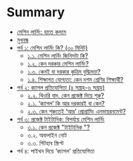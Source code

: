 # Summary

* [মেশিন লার্নিং: হাতে কলমে](README.md)
* [মুখবন্ধ](intro.md)
* [পর্ব ১: মেশিন লার্নিং কি? \(৩০ মিনিট\)](introduction/README.md)
  * [১.১. মেশিন লার্নিং জিনিসটা কি?](introduction/what-is-ml.md)
  * [১.২. কেন দরকার মেশিন লার্নিং?](introduction/why-needed.md)
  * [১.৩. কেনই বা দরকার কৃত্রিম বুদ্ধিমত্তা?](introduction/why-ai.md)
  * [১.৪. শিক্ষাগত যোগ্যতা: কেন দশম শ্রেণির শিক্ষার্থী?](introduction/pre-requisite.md)
* [পর্ব ২: ক্যাগল প্রতিযোগিতা \(৪ সপ্তাহ-৬ সপ্তাহ\)](kaggle/README.md)
  * [২.২. থিওরি বাদ, কেন প্রজেক্ট দিয়ে শুরু?](kaggle/project.md)
  * [২.১. ‘ক্যাগল’ কি আর দরকারই বা কেন?](kaggle/why-kaggle.md)
  * [২.৩. কেন শুরুতেই ‘আর’ প্রোগ্রামিং এনভায়রনমেন্ট?](.md)
* [পর্ব ৩: প্রজেক্ট টাইটানিক: বিপর্যয়ে মেশিন লার্নিং](.md)
  * [৩.১. কেন প্রজেক্ট "টাইটানিক "?](.md)
  * ৩.২. অফলাইন নোট
  * ৩.৩. গিটহাব স্ক্রিপ্ট
* পর্ব ৪: পাইথন দিয়ে ‘ক্যাগল’ প্রতিযোগিতা

